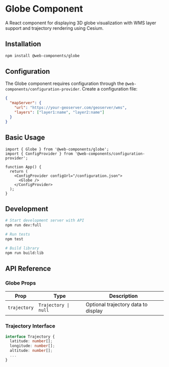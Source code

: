 # Globe Component

A React component for displaying 3D globe visualization with WMS layer support and trajectory rendering using Cesium.

## Installation

```bash
npm install @web-components/globe
```

## Configuration

The Globe component requires configuration through the `@web-components/configuration-provider`. Create a configuration file:

```json
{
  "mapServer": {
    "url": "https://your-geoserver.com/geoserver/wms",
    "layers": ["layer1:name", "layer2:name"]
  }
}
```

## Basic Usage

```tsx
import { Globe } from '@web-components/globe';
import { ConfigProvider } from '@web-components/configuration-provider';

function App() {
  return (
    <ConfigProvider configUrl="/configuration.json">
      <Globe />
    </ConfigProvider>
  );
}
```

## Development

```bash
# Start development server with API
npm run dev:full

# Run tests
npm test

# Build library
npm run build:lib
```

## API Reference

### Globe Props

| Prop | Type | Description |
|------|------|-------------|
| `trajectory` | `Trajectory \| null` | Optional trajectory data to display |

### Trajectory Interface

```typescript
interface Trajectory {
  latitude: number[];
  longitude: number[];
  altitude: number[];
  ...
}
```

